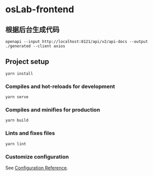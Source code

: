 # osLab-frontend
## 根据后台生成代码

```shell
openapi --input http://localhost:8121/api/v2/api-docs --output ./generated --client axios
```

## Project setup
```
yarn install
```

### Compiles and hot-reloads for development
```
yarn serve
```

### Compiles and minifies for production
```
yarn build
```

### Lints and fixes files
```
yarn lint
```

### Customize configuration
See [Configuration Reference](https://cli.vuejs.org/config/).
